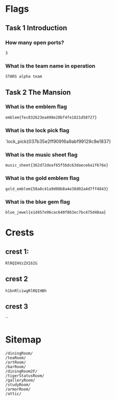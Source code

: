 # Flags
## Task 1 Introduction
### How many open ports?
`3`
### What is the team name in operation
`STARS alpha team`
## Task 2 The Mansion
### What is the emblem flag
`emblem{fec832623ea498e20bf4fe1821d58727}`
### What is the lock pick flag
`lock_pick{037b35e2ff90916a9abf99129c8e1837}
### What is the music sheet flag
`music_sheet{362d72deaf65f5bdc63daece6a1f676e}`
### What is the gold emblem flag
`gold_emblem{58a8c41a9d08b8a4e38d02a4d7ff4843}`
### What is the blue gem flag
`blue_jewel{e1d457e96cac640f863ec7bc475d48aa}`

# Crests
## crest 1:
`RlRQIHVzZXI6IG`
## crest 2
`h1bnRlciwgRlRQIHBh`
## crest 3
``
# Sitemap
```
/diningRoom/  
/teaRoom/  
/artRoom/  
/barRoom/  
/diningRoom2F/  
/tigerStatusRoom/  
/galleryRoom/  
/studyRoom/  
/armorRoom/  
/attic/
```
